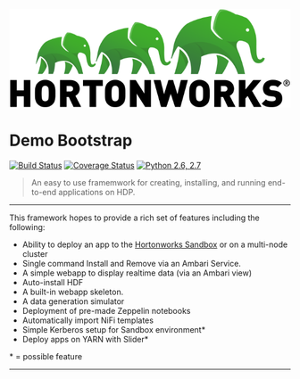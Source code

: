 
![Logo](readme-assets/logo.png)

# Demo Bootstrap

[![Build Status](https://travis-ci.org/ZacBlanco/hdp-demo-bootstrap.svg?branch=master)](https://travis-ci.org/ZacBlanco/hdp-demo-bootstrap) [![Coverage Status](https://coveralls.io/repos/github/ZacBlanco/hdp-demo-bootstrap/badge.svg?branch=master)](https://coveralls.io/github/ZacBlanco/hdp-demo-bootstrap?branch=master) [![Python 2.6, 2.7](https://img.shields.io/badge/python-2.6%2C%202.7-orange.svg)](https://docs.python.org/2/)


> An easy to use framemwork for creating, installing, and running end-to-end applications on HDP.

------------------------------

This framework hopes to provide a rich set of features including the following:

- Ability to deploy an app to the [Hortonworks Sandbox](http://hortonworks.com/products/sandbox/) or on a multi-node cluster
- Single command Install and Remove via an Ambari Service.
- A simple webapp to display realtime data (via an Ambari view)
- Auto-install HDF
- A built-in webapp skeleton.
- A data generation simulator
- Deployment of pre-made Zeppelin notebooks
- Automatically import NiFi templates
- Simple Kerberos setup for Sandbox environment*
- Deploy apps on YARN with Slider*

\* = possible feature

------------------------------------
